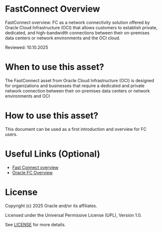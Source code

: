 # FastConnect Overview
 
FastConnect overview: FC as a network connectivity solution offered by Oracle Cloud Infrastructure (OCI) that allows customers to establish private, dedicated, and high-bandwidth connections between their on-premises data centers or network environments and the OCI cloud.
 
Reviewed: 10.10.2025

# When to use this asset?

The FastConnect asset from Oracle Cloud Infrastructure (OCI) is designed for organizations and businesses that require a dedicated and private network connection between their on-premises data centers or network environments and OCI
 
# How to use this asset?
 
This document can be used as a first introduction and overview for FC users.
 
# Useful Links (Optional)

- [Fast Connect overview ](files/Connectivity-Fast-Connect-overview.pdf)
- [Oracle FC Overview](https://docs.oracle.com/en-us/iaas/Content/Network/Concepts/fastconnectoverview.htm)

# License

Copyright (c) 2025 Oracle and/or its affiliates.

Licensed under the Universal Permissive License (UPL), Version 1.0.

See [LICENSE](https://github.com/oracle-devrel/technology-engineering/blob/main/LICENSE) for more details.